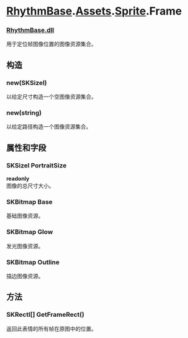 # [RhythmBase](../namespaces.md).[Assets](../namespace/Assets.md).[Sprite](../class/Sprite.md).Frame  


### [RhythmBase.dll](../assembly/RhythmBase.md)  
用于定位帧图像位置的图像资源集合。  
  
## 构造  
  


### new(SKSizeI)  
以给定尺寸构造一个空图像资源集合。  


### new(string)  
以给定路径构造一个图像资源集合。  
  
## 属性和字段  
  


### SKSizeI PortraitSize  

**readonly**  
图像的总尺寸大小。  


### SKBitmap Base  
基础图像资源。  


### SKBitmap Glow  
发光图像资源。  


### SKBitmap Outline  
描边图像资源。  
  
## 方法  
  


### SKRectI[] GetFrameRect()  
返回此表情的所有帧在原图中的位置。